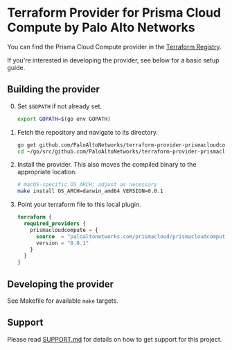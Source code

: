 # Terraform Provider for Prisma Cloud Compute by Palo Alto Networks
You can find the Prisma Cloud Compute provider in the [Terraform Registry](https://registry.terraform.io/providers/PaloAltoNetworks/prismacloudcompute/latest).

If you're interested in developing the provider, see below for a basic setup guide.

## Building the provider
0. Set `$GOPATH` if not already set.
    ```bash
    export GOPATH=$(go env GOPATH)
    ```
1. Fetch the repository and navigate to its directory.
    ```bash
    go get github.com/PaloAltoNetworks/terraform-provider-prismacloudcompute
    cd ~/go/src/github.com/PaloAltoNetworks/terraform-provider-prismacloudcompute
    ```
2. Install the provider.
This also moves the compiled binary to the appropriate location.
    ```bash
    # macOS-specific OS_ARCH; adjust as necessary
    make install OS_ARCH=darwin_amd64 VERSION=0.0.1
    ```
4. Point your terraform file to this local plugin.
    ```terraform
    terraform {
      required_providers {
        prismacloudcompute = {
          source  = "paloaltonetworks.com/prismacloud/prismacloudcompute"
          version = "0.0.1"
        }
      }
    }
    ```

## Developing the provider
See Makefile for available `make` targets.

## Support
Please read [SUPPORT.md](SUPPORT.md) for details on how to get support for this project.
